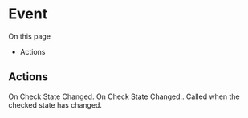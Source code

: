 # Event

On this page 

  * Actions





## Actions

On Check State Changed. On Check State Changed:. Called when the checked state has changed.

